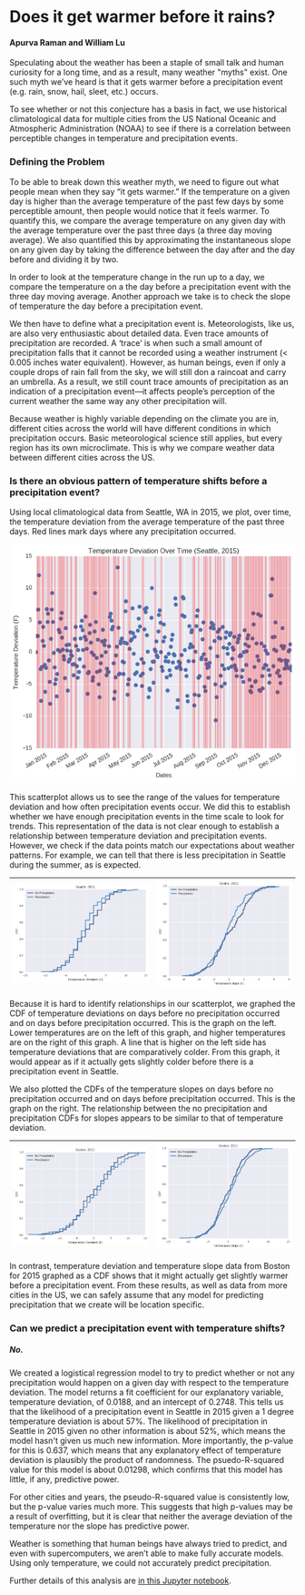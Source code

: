 # Does it get warmer before it rains?
#### Apurva Raman and William Lu

Speculating about the weather has been a staple of small talk and human curiosity for a long time, and as a result, many weather "myths" exist. One such myth we’ve heard is that it gets warmer before a precipitation event (e.g. rain, snow, hail, sleet, etc.) occurs.

To see whether or not this conjecture has a basis in fact, we use historical climatological data for multiple cities from the US National Oceanic and Atmospheric Administration (NOAA) to see if there is a correlation between perceptible changes in temperature and precipitation events.

### Defining the Problem

To be able to break down this weather myth, we need to figure out what people mean when they say “it gets warmer.” If the temperature on a given day is higher than the average temperature of the past few days by some perceptible amount, then people would notice that it feels warmer. To quantify this, we compare the average temperature on any given day with the average temperature over the past three days (a three day moving average). We also quantified this by approximating the instantaneous slope on any given day by taking the difference between the day after and the day before and dividing it by two.

In order to look at the temperature change in the run up to a day, we compare the temperature on a the day before a precipitation event with the three day moving average. Another approach we take is to check the slope of temperature the day before a precipitation event.

We then have to define what a precipitation event is. Meteorologists, like us, are also very enthusiastic about detailed data. Even trace amounts of precipitation are recorded. A ‘trace’ is when such a small amount of precipitation falls that it cannot be recorded using a weather instrument (< 0.005 inches water equivalent). However, as human beings, even if only a couple drops of rain fall from the sky, we will still don a raincoat and carry an umbrella. As a result, we still count trace amounts of precipitation as an indication of a precipitation event—it affects people’s perception of the current weather the same way any other precipitation will.

Because weather is highly variable depending on the climate you are in, different cities across the world will have different conditions in which precipitation occurs. Basic meteorological science still applies, but every region has its own microclimate. This is why we compare weather data between different cities across the US.

### Is there an obvious pattern of temperature shifts before a precipitation event?

Using local climatological data from Seattle, WA in 2015, we plot, over time, the temperature deviation from the average temperature of the past three days. Red lines mark days where any precipitation occurred.

![scatterplot](./images/scatter_seattle_2015.png)

This scatterplot allows us to see the range of the values for temperature deviation and how often precipitation events occur. We did this to establish whether we have enough precipitation events in the time scale to look for trends. This representation of the data is not clear enough to establish a relationship between temperature deviation and precipitation events. However, we check if the data points match our expectations about weather patterns. For example, we can tell that there is less precipitation in Seattle during the summer, as is expected.

| ![sea_cdf](./images/cdf_seattle_2015.png) | ![sea_slp_cdf](./images/cdf_slp_seattle_2015.png) |
|:-----------------------------------------:|:-------------------------------------------------:|

Because it is hard to identify relationships in our scatterplot, we graphed the CDF of temperature deviations on days before no precipitation occurred and on days before precipitation occurred. This is the graph on the left. Lower temperatures are on the left of this graph, and higher temperatures are on the right of this graph. A line that is higher on the left side has temperature deviations that are comparatively colder. From this graph, it would appear as if it actually gets slightly colder before there is a precipitation event in Seattle.

We also plotted the CDFs of the temperature slopes on days before no precipitation occurred and on days before precipitation occurred. This is the graph on the right. The relationship between the no precipitation and precipitation CDFs for slopes appears to be similar to that of temperature deviation. 

| ![bos_cdf](./images/cdf_boston_2015.png) | ![bos_slp_cdf](./images/cdf_slp_boston_2015.png) |
|:----------------------------------------:|:------------------------------------------------:|

In contrast, temperature deviation and temperature slope data from Boston for 2015 graphed as a CDF shows that it might actually get slightly warmer before a precipitation event. From these results, as well as data from more cities in the US, we can safely assume that any model for predicting precipitation that we create will be location specific.

### Can we predict a precipitation event with temperature shifts?

##### No.

We created a logistical regression model to try to predict whether or not any precipitation would happen on a given day with respect to the temperature deviation. The model returns a fit coefficient for our explanatory variable, temperature deviation, of 0.0188, and an intercept of 0.2748. This tells us that the likelihood of a precipitation event in Seattle in 2015 given a 1 degree temperature deviation is about 57%. The likelihood of precipitation in Seattle in 2015 given no other information is about 52%, which means the model hasn't given us much new information. More importantly, the p-value for this is 0.637, which means that any explanatory effect of temperature deviation is plausibly the product of randomness. The psuedo-R-squared value for this model is about 0.01298, which confirms that this model has little, if any, predictive power.

For other cities and years, the pseudo-R-squared value is consistently low, but the p-value varies much more. This suggests that high p-values may be a result of overfitting, but it is clear that neither the average deviation of the temperature nor the slope has predictive power.

Weather is something that human beings have always tried to predict, and even with supercomputers, we aren’t able to make fully accurate models. Using only temperature, we could not accurately predict precipitation.

Further details of this analysis are [in this Jupyter notebook](https://github.com/williamalu/data_science_weather/blob/master/report2.ipynb).
